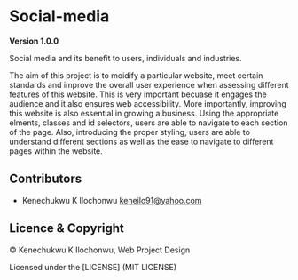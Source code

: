 # Social-media 

**Version 1.0.0**

Social media and its benefit to users, individuals and industries.

The aim of this project is to moidify a particular website, meet certain standards and improve the overall user experience when assessing different features of this website. This is very important becuase it engages the audience and it also ensures web accessibility. More importantly, improving this website is also essential in growing a business. Using the appropriate elments, classes and id selectors, users are able to navigate to each section of the page. Also, introducing the proper styling, users are able to understand different sections as well as the ease to navigate to different pages within the website.


## Contributors

- Kenechukwu K Ilochonwu <keneilo91@yahoo.com>


## Licence & Copyright


© Kenechukwu K Ilochonwu, Web Project Design


Licensed under the [LICENSE] (MIT LICENSE)


